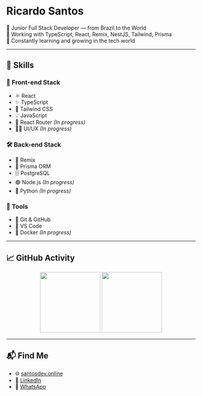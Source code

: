 
# Ricardo Santos

🎯 Junior Full Stack Developer — from Brazil to the World  
🧰 Working with TypeScript, React, Remix, NestJS, Tailwind, Prisma  
🌱 Constantly learning and growing in the tech world

---

## 💼 Skills

### 🎨 Front-end Stack
- ⚛️ React
- ✨ TypeScript
- 🎨 Tailwind CSS
- 💡 JavaScript
- 🧭 React Router _(In progress)_
- 🧑‍🎨 UI/UX _(In progress)_

### 🛠️ Back-end Stack
- 🔁 Remix
- 🧬 Prisma ORM
- 🗄️ PostgreSQL
- 🟢 Node.js _(In progress)_
- 🐍 Python _(In progress)_

### 🧰 Tools
- 🔧 Git & GitHub
- 🧠 VS Code
- 🐳 Docker _(In progress)_

---

## 📈 GitHub Activity

<div align="center">
  <img src="https://github-readme-stats.vercel.app/api?username=Ricardo93santos&show_icons=true&theme=radical" height="160"/>
  <img src="https://github-readme-stats.vercel.app/api/top-langs/?username=Ricardo93santos&layout=compact&theme=radical" height="160"/>
</div>

---

## 📬 Find Me

- 🌐 [santosdev.online](https://santosdev.online/)
- 💼 [LinkedIn](https://www.linkedin.com/in/ricardo-santos-997429145)
- 📱 [WhatsApp](https://wa.me/77933016666)
